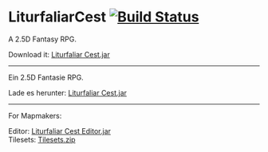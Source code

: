 # LiturfaliarCest [![Build Status](https://buildhive.cloudbees.com/job/Dakror/job/LiturfaliarCest/badge/icon)](https://buildhive.cloudbees.com/job/Dakror/job/LiturfaliarCest/)

A 2.5D Fantasy RPG.

Download it: [Liturfaliar Cest.jar](https://github.com/Dakror/LiturfaliarCest/raw/master/LiturfaliarCest.jar)<br>


------------------------
Ein 2.5D Fantasie RPG.

Lade es herunter: [Liturfaliar Cest.jar](https://github.com/Dakror/LiturfaliarCest/raw/master/LiturfaliarCest.jar)<br>



------------------------
For Mapmakers:

Editor: [Liturfaliar Cest Editor.jar](https://github.com/Dakror/LiturfaliarCest/raw/master/LiturfaliarCestEditor.jar)<br>
Tilesets: [Tilesets.zip](https://github.com/Dakror/LiturfaliarCest/raw/master/Tilesets.zip)
